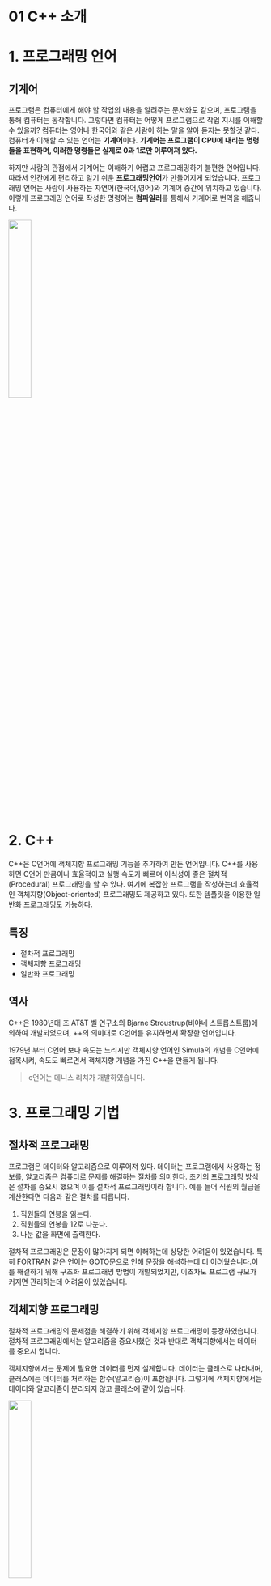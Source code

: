 01 C++ 소개
===

# 1. 프로그래밍 언어

## 기계어

프로그램은 컴퓨터에게 해야 할 작업의 내용을 알려주는 문서와도 같으며, 프로그램을 통해 컴퓨터는 동작합니다. 그렇다면 컴퓨터는 어떻게 프로그램으로 작업 지시를 이해할 수 있을까? 컴퓨터는 영어나 한국어와 같은 사람이 하는 말을 알아 듣지는 못할것 같다. 컴퓨터가 이해할 수 있는 언어는 **기계어**이다. **기계어는 프로그램이 CPU에 내리는 명령들을 표현하며, 이러한 명령들은 실제로 0과 1로만 이루어져 있다.**

하지만 사람의 관점에서 기계어는 이해하기 어렵고 프로그래밍하기 불편한 언어입니다. 따라서 인간에게 편리하고 알기 쉬운 **프로그래밍언어**가 만들어지게 되었습니다. 프로그래밍 언어는 사람이 사용하는 자연어(한국어,영어)와 기계어 중간에 위치하고 있습니다. 이렇게 프로그래밍 언어로 작성한 명령어는 **컴파일러**를 통해서 기계어로 번역을 해줍니다.

<img src="img/01%20컴파일러.png" width="30%">

# 2. C++

C++은 C언어에 객체지향 프로그래밍 기능을 추가하여 만든 언어입니다. C++를 사용하면 C언어 만큼이나 효율적이고 실행 속도가 빠르며 이식성이 좋은 절차적(Procedural) 프로그래밍을 할 수 있다. 여기에 복잡한 프로그램을 작성하는데 효율적인 객체지향(Object-oriented) 프로그래밍도 제공하고 있다. 또한 템플릿을 이용한 일반화 프로그래밍도 가능하다.

## 특징

- 절차적 프로그래밍
- 객체지향 프로그래밍
- 일반화 프로그래밍

## 역사

C++은 1980년대 초 AT&T 벨 연구소의 Bjarne Stroustrup(비야네 스트롭스트룹)에 의하여 개발되었으며, ++의 의미대로 C언어를 유지하면서 확장한 언어입니다. 

1979년 부터 C언어 보다 속도는 느리지만 객체지향 언어인 Simula의 개념을 C언어에 접목시켜, 속도도 빠르면서 객체지향 개념을 가진 C++을 만들게 됩니다.

> c언어는 데니스 리치가 개발하였습니다.

# 3. 프로그래밍 기법

## 절차적 프로그래밍

프로그램은 데이터와 알고리즘으로 이루어져 있다. 데이터는 프로그램에서 사용하는 정보를, 알고리즘은 컴퓨터로 문제를 해결하는 절차를 의미한다. 초기의 프로그래밍 방식은 절차를 중요시 했으며 이를 절차적 프로그래밍이라 합니다. 예를 들어 직원의 월급을 계산한다면 다음과 같은 절차를 따릅니다.

1. 직원들의 연봉을 읽는다.
2. 직원들의 연봉을 12로 나눈다.
3. 나눈 값을 화면에 출력한다.

절차적 프로그래밍은 문장이 많아지게 되면 이해하는데 상당한 어려움이 있었습니다. 특히 FORTRAN 같은 언어는 GOTO문으로 인해 문장을 해석하는데 더 어려웠습니다.이를 해결하기 위해 구조화 프로그래밍 방법이 개발되었지만, 이조차도 프로그램 규모가 커지면 관리하는데 어려움이 있었습니다.

## 객체지향 프로그래밍

절차적 프로그래밍의 문제점을 해결하기 위해 객체지향 프로그래밍이 등장하였습니다. 절차적 프로그래밍에서는 알고리즘을 중요시했던 것과 반대로 객체지향에서는 데이터를 중요시 합니다.

객체지향에서는 문제에 필요한 데이터를 먼저 설계합니다. 데이터는 클래스로 나타내며, 클래스에는 데이터를 처리하는 함수(알고리즘)이 포함됩니다. 그렇기에 객체지향에서는 데이터와 알고리즘이 분리되지 않고 클래스에 같이 있습니다.

<img src="img/01%20데이터와%20알고리즘.png" width="30%">

예를 들어 직원들의 월급을 계산하는 프로그램이라면 직원들에 대한 데이터를 먼저 설계합니다. 알고리즘은 그 다음에 설계를 합니다. 

<img src="img/01%20객제치향%20클래스%20설계.png" width="30%">


이렇게 설계된 클래스는 코드의 재사용성을 높일 수 있습니다. 다른 사람이 작성한 좋은 코드를 활용할 수 있다는 의미이며, 이는 프로그램 개발 속도와 품질을 높일 수 있는 방법입니다. 클래스 사용에 따른 이점은 뒤에서 자세히 다루겠습니다.

## 일반화 프로그래밍

일반화 프로그래밍은 C++에서 제공하는 또다른 프로그래밍 기법입니다. 일반화란 하나의 코드로 다양한 데이터의 형태를 처리할 수 있다는 것을 의미합니다. 그렇기에 동일한 작업을 여러 데이터 타입에 대해서 처리하는 함수를 작성할 때 코드의 중복을 피할 수 있습니다. 

# 4. 프로그램 작성 과정

텍스트 에디터를 이용하여 C++로 작성한 파일을 소스코드라고 하며, 컴파일러가 이것을 컴퓨터가 이해할 수 있는 기계어로 번역하여 실행 가능한 파일로 만듭니다. 

![alt](img/01%20프로그램%20작성%20과정.png)

## 1. 편집(Edit)

C++ 언어를 이용하여 원하는 작업의 내용을 기술한 것을 **소스코드**(source code)라고 합니다. 소스코드는 간단한 메모장과 같은 텍스트 에디터나 통합 개발 환경(IDE)과 같은 Visual Studio를 통해서 작성할 수 있습니다.

## 2. 컴파일(Compile)

컴파일러는 소스 코드의 문장을 분석하여 문법에 맞도록 작성되었는지 확인합니다. 이때 오류가 발견되면 사용자에게 오류를 통보하고 컴파일은 종료됩니다. 이런 경우에 프로그래머는 소스코드를 수정해야 합니다. 만약 오류가 없다면 컴팡일러는 각 문장들을 어셈블리 언어로 변환하며, 어셈블리 언어는 어셈블러에 의해 기계어로 변환됩니다.  이렇게 기계어로 변환된 파일이 **오브젝트 파일**입니다

## 3. 링크(Link)

링크란 서로 연관된 오브젝트 파일들을 라이브러리 파일들과 연결하여 하나의 **실행 파일**을 만드는 절차입니다. 컴파일와 링크 단계를 분리하는 이유는 여러개의 소스코드로 구성된 프로그램에서 변경되지 않은 소스코드를 다시 컴파일 하지 않기 위해서입니다. 여러 개의 파일을 따로 컴파일한 후에 링커를 통하여 결합합니다. 만약 하나의 파일이 변경되었다면 해당 파일만 컴파일하고 나머지 오브젝트 파일들은 다시 컴파일 하지 않고 사용할 수 있습니다.

## 4. 실행(Excute)

# 5. Hello world

```C++
/*
    첫번째 프로그램
*/
#include <iostream>         // 입출력 라이브러리 추가
using namespace std;        // std 이름 공간 설정

int main(){
    cout<<"Hello World!\n"; // 문자열 출력
    return 0;
}
```

## 주석

주석은 작성한 코드의 가독성을 높이기 위하여, 코드를 처리 내용을 보충 설명하거나, 식별자의 의미를 설명할 때 사용합니다.

- /*   */
- //

## #include <iostream>

전처리 지시어로 입출력 라이브러리를 추가함을 의미한다. 모든 전처리 지시어는 #으로 시작한다. #include는 특정한 파일을 소스 코드안에 포함시킬 때 사용합니다.

#include <iostream>을 사용한 이유는 입출력을 하려면 해당 파일이 필요하기 때문입니다. 

## using namespace std;

using은 이름 공간을 지정하는 지시어 입니다. 코드 상에서 많은 식별자(이름)들이 사용되고 이 식별자들은 효율성을 위하여 namespace(이름 공간)이라고 하는 몇개의 영역으로 구성되어 있습니다.

namespace는 동일한 이름을 여러 소프트웨어 개발자들이 사용할수 있도록 합니다. 

```c++
#include <LibraryA>
#include <LibraryB>

A::print("Hello world") // namespace A의 print
B::print("Hello world") // namespace B의 print
```

namespace 안에 있는 print() 함수를 사용하기 위해 매번 A::를 붙이는것은 번거롭기 때문에 using namespace A를 통해서 A::를 붙이지 않고도 사용할 수 있습니다.

```c++
#include <LibraryA>
#include <LibraryB>

using namespace A

print("Hello world") // namespace A의 print
B::print("Hello world") // namespace B의 print
```

## 함수

수학적 정의에서 함수란 첫 번째 집합의 임의의 한 원소를 두 번째 집합의 오직 한 원소에 대응시키는 이항관계입니다. 이는 프로그래밍에서 제공하는 함수도 이와 유사한 기능을 수행합니다.

함수란 입력이 주어시면 이것을 처리하여 출력을 만들어냅니다. 

![alt](img/01%20함수%20정의.png)

```c++
// 입력 : 없음
// 출력 : int 자료형
int main(){         // 함수 헤더
    /*
        함수 몸체
    */  
    return 0;       // 함수 출력 및 종료
}
```

c++은 main()을 기준으로 시작을 합니다. 이는 정해져 있으며, main() 함수가 없으면 컴파일 오류가 발생합니다. 출력 형식에 대해서는 자유롭지만 이름을 틀리지 않아야 한다는 점을 주의해야 합니다.

## cout

함수 안에는 처리 문장들이 위치하게 됩니다. 함수의 몸체는 { }안에 해당되며, { }안에 원하는 처리 문장들을 적으면 됩니다. 위의 코드에서

```c++
    cout<<"Hello World!\n"; // 문자열 출력
```

위의 문장은 " " 안에 위치한 문자열을 출력하는 역할을 합니다. **\n**은 이스케이프 문자로 \\(백슬레시)와 특정문자(알파벳, ',? 등)를 결합하여 프로그래밍 언어 특성상 표현할 수 없는 기능, 문자를 표시하는 역할합니다. 여기서 \n은 콘솔 화면의 커서를 다음 줄로 내려가게하는 이스케이프 문자입니다. 

<<은 cout으로 해당 문자열을 전달합니다.

